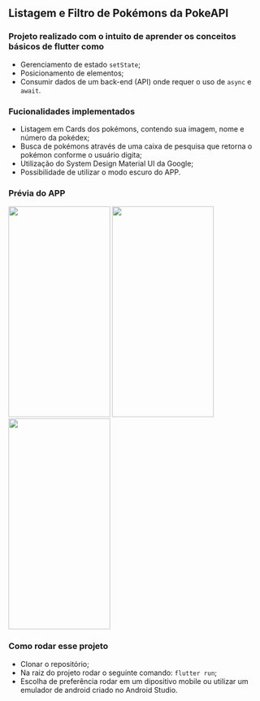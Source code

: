 ## Listagem e Filtro de Pokémons da PokeAPI

### Projeto realizado com o intuito de aprender os conceitos básicos de flutter como
- Gerenciamento de estado `setState`;
- Posicionamento de elementos;
- Consumir dados de um back-end (API) onde requer o uso de `async` e `await`.

### Fucionalidades implementados
- Listagem em Cards dos pokémons, contendo sua imagem, nome e número da pokédex;
- Busca de pokémons através de uma caixa de pesquisa que retorna o pokémon conforme o usuário digita;
- Utilização do System Design Material UI da Google;
- Possibilidade de utilizar o modo escuro do APP.

### Prévia do APP
<p float="left">
  <img src="https://private-user-images.githubusercontent.com/158230439/484008022-1ab43440-fe20-406b-831a-acb83d27e8e8.jpg?jwt=eyJ0eXAiOiJKV1QiLCJhbGciOiJIUzI1NiJ9.eyJpc3MiOiJnaXRodWIuY29tIiwiYXVkIjoicmF3LmdpdGh1YnVzZXJjb250ZW50LmNvbSIsImtleSI6ImtleTUiLCJleHAiOjE3NTY2ODQwNTQsIm5iZiI6MTc1NjY4Mzc1NCwicGF0aCI6Ii8xNTgyMzA0MzkvNDg0MDA4MDIyLTFhYjQzNDQwLWZlMjAtNDA2Yi04MzFhLWFjYjgzZDI3ZThlOC5qcGc_WC1BbXotQWxnb3JpdGhtPUFXUzQtSE1BQy1TSEEyNTYmWC1BbXotQ3JlZGVudGlhbD1BS0lBVkNPRFlMU0E1M1BRSzRaQSUyRjIwMjUwODMxJTJGdXMtZWFzdC0xJTJGczMlMkZhd3M0X3JlcXVlc3QmWC1BbXotRGF0ZT0yMDI1MDgzMVQyMzQyMzRaJlgtQW16LUV4cGlyZXM9MzAwJlgtQW16LVNpZ25hdHVyZT02MTg0ODJmYzFhYTA3OTc0NWRlMDk5OWMxMDIxMTUyNjM4NGVlODE1Y2RiZDM2YWNmNjJmZjA2YzIzNzMwZTFmJlgtQW16LVNpZ25lZEhlYWRlcnM9aG9zdCJ9.-TfKIDS2MlYPz1uZmABUCigyUAuV5oYmfZKIxyb-qkA" width="200" height="415px"/>
  <img src="https://private-user-images.githubusercontent.com/158230439/484008017-85e3410b-7d9a-441c-b490-53aff4e7bad4.jpg?jwt=eyJ0eXAiOiJKV1QiLCJhbGciOiJIUzI1NiJ9.eyJpc3MiOiJnaXRodWIuY29tIiwiYXVkIjoicmF3LmdpdGh1YnVzZXJjb250ZW50LmNvbSIsImtleSI6ImtleTUiLCJleHAiOjE3NTY2ODQ0MzAsIm5iZiI6MTc1NjY4NDEzMCwicGF0aCI6Ii8xNTgyMzA0MzkvNDg0MDA4MDE3LTg1ZTM0MTBiLTdkOWEtNDQxYy1iNDkwLTUzYWZmNGU3YmFkNC5qcGc_WC1BbXotQWxnb3JpdGhtPUFXUzQtSE1BQy1TSEEyNTYmWC1BbXotQ3JlZGVudGlhbD1BS0lBVkNPRFlMU0E1M1BRSzRaQSUyRjIwMjUwODMxJTJGdXMtZWFzdC0xJTJGczMlMkZhd3M0X3JlcXVlc3QmWC1BbXotRGF0ZT0yMDI1MDgzMVQyMzQ4NTBaJlgtQW16LUV4cGlyZXM9MzAwJlgtQW16LVNpZ25hdHVyZT04OTNmYWU0MmViNmUyNDM4YWEwNzVkMjViZjg1MjI0MTZjYmRiMjFlYmFhNGI3NjZlZTAyOTRjNDZhZDFkMGZmJlgtQW16LVNpZ25lZEhlYWRlcnM9aG9zdCJ9.3HQsTi1KY_yxQDY3qlkksMRdJLMRlbiMjh9_PM5-1BQ" width="200" height="415px"/>
 <img src="https://private-user-images.githubusercontent.com/158230439/484008986-4a26af5b-4bcb-48a0-92db-dd72c1b90db4.jpg?jwt=eyJ0eXAiOiJKV1QiLCJhbGciOiJIUzI1NiJ9.eyJpc3MiOiJnaXRodWIuY29tIiwiYXVkIjoicmF3LmdpdGh1YnVzZXJjb250ZW50LmNvbSIsImtleSI6ImtleTUiLCJleHAiOjE3NTY2ODQ4NjksIm5iZiI6MTc1NjY4NDU2OSwicGF0aCI6Ii8xNTgyMzA0MzkvNDg0MDA4OTg2LTRhMjZhZjViLTRiY2ItNDhhMC05MmRiLWRkNzJjMWI5MGRiNC5qcGc_WC1BbXotQWxnb3JpdGhtPUFXUzQtSE1BQy1TSEEyNTYmWC1BbXotQ3JlZGVudGlhbD1BS0lBVkNPRFlMU0E1M1BRSzRaQSUyRjIwMjUwODMxJTJGdXMtZWFzdC0xJTJGczMlMkZhd3M0X3JlcXVlc3QmWC1BbXotRGF0ZT0yMDI1MDgzMVQyMzU2MDlaJlgtQW16LUV4cGlyZXM9MzAwJlgtQW16LVNpZ25hdHVyZT05YjRiNzMyZTQ2Y2EzZGNiMmMzNGYyOWZhYzE5MzJmNzIxYzZiOWMyZTgyMTJiMDIwOWFhNjE4MGY1Y2VhOGNlJlgtQW16LVNpZ25lZEhlYWRlcnM9aG9zdCJ9.QECTeNUpixF5p49oO8OKCpq_PWC3Co4qkpflJ9OkxuE" width="200" height="415px"/>
</p>

### Como rodar esse projeto
- Clonar o repositório;
- Na raiz do projeto rodar o seguinte comando: `flutter run`;
- Escolha de preferência rodar em um dipositivo mobile ou utilizar um emulador de android criado no Android Studio.


